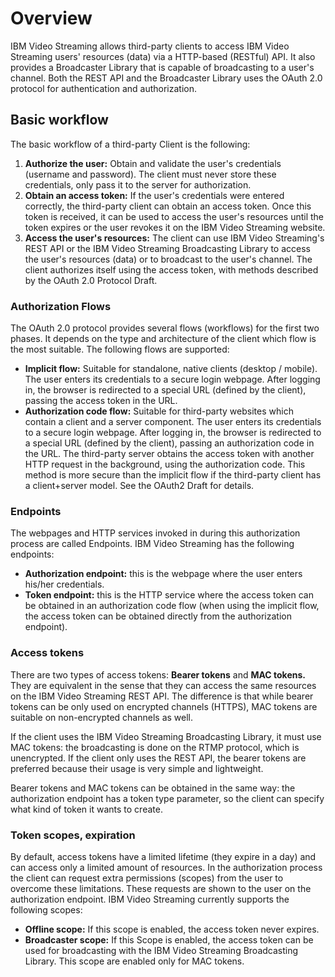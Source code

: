 # Overview
IBM Video Streaming allows third-party clients to access IBM Video Streaming users' resources (data) via a HTTP-based (RESTful) API. It also provides a Broadcaster Library that is capable of broadcasting to a user's channel. Both the REST API and the Broadcaster Library uses the OAuth 2.0 protocol for authentication and authorization.

## Basic workflow
The basic workflow of a third-party Client is the following:

1. **Authorize the user:** Obtain and validate the user's credentials (username and password). The client must never store these credentials, only pass it to the server for authorization.
2. **Obtain an access token:** If the user's credentials were entered correctly, the third-party client can obtain an access token. Once this token is received, it can be used to access the user's resources until the token expires or the user revokes it on the IBM Video Streaming website.
3. **Access the user's resources:** The client can use IBM Video Streaming's REST API or the IBM Video Streaming Broadcasting Library to access the user's resources (data) or to broadcast to the user's channel. The client authorizes itself using the access token, with methods described by the OAuth 2.0 Protocol Draft.

### Authorization Flows
The OAuth 2.0 protocol provides several flows (workflows) for the first two phases. It depends on the type and architecture of the client which flow is the most suitable. The following flows are supported:

* **Implicit flow:** Suitable for standalone, native clients (desktop / mobile). The user enters its credentials to a secure login webpage. After logging in, the browser is redirected to a special URL (defined by the client), passing the access token in the URL.
* **Authorization code flow:** Suitable for third-party websites which contain a client and a server component. The user enters its credentials to a secure login webpage. After logging in, the browser is redirected to a special URL (defined by the client), passing an authorization code in the URL. The third-party server obtains the access token with another HTTP request in the background, using the authorization code. This method is more secure than the implicit flow if the third-party client has a client+server model. See the OAuth2 Draft for details.

### Endpoints
The webpages and HTTP services invoked in during this authorization process are called Endpoints. IBM Video Streaming has the following endpoints:

* **Authorization endpoint:** this is the webpage where the user enters his/her credentials.
* **Token endpoint:** this is the HTTP service where the access token can be obtained in an authorization code flow (when using the implicit flow, the access token can be obtained directly from the authorization endpoint).

### Access tokens
There are two types of access tokens: **Bearer tokens** and **MAC tokens.** They are equivalent in the sense that they can access the same resources on the IBM Video Streaming REST API. The difference is that while bearer tokens can be only used on encrypted channels (HTTPS), MAC tokens are suitable on non-encrypted channels as well.

If the client uses the IBM Video Streaming Broadcasting Library, it must use MAC tokens: the broadcasting is done on the RTMP protocol, which is unencrypted. If the client only uses the REST API, the bearer tokens are preferred because their usage is very simple and lightweight.

Bearer tokens and MAC tokens can be obtained in the same way: the authorization endpoint has a token type parameter, so the client can specify what kind of token it wants to create.

### Token scopes, expiration
By default, access tokens have a limited lifetime (they expire in a day) and can access only a limited amount of resources. In the authorization process the client can request extra permissions (scopes) from the user to overcome these limitations. These requests are shown to the user on the authorization endpoint. IBM Video Streaming currently supports the following scopes:

* **Offline scope:** If this scope is enabled, the access token never expires.
* **Broadcaster scope:** If this Scope is enabled, the access token can be used for broadcasting with the IBM Video Streaming Broadcasting Library. This scope are enabled only for MAC tokens.
